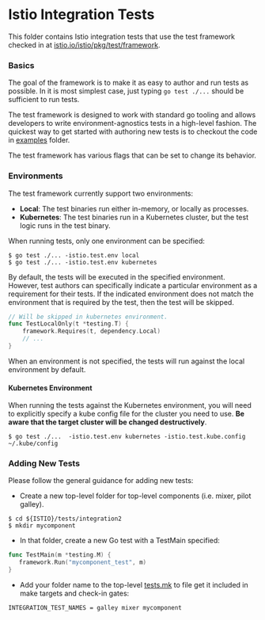 # Istio Integration Tests

This folder contains Istio integration tests that use the test framework checked in at 
[istio.io/istio/pkg/test/framework](https://github.com/istio/istio/tree/master/pkg/test/framework).

### Basics

The goal of the framework is to make it as easy to author and run tests as possible. In it is most simplest
case, just typing ```go test ./...``` should be sufficient to run tests.

The test framework is designed to work with standard go tooling and allows developers
to write environment-agnostics tests in a high-level fashion. The quickest way to get started with authoring
new tests is to checkout the code in 
[examples](https://github.com/istio/istio/tree/master/tests/integration2/examples) folder.

The test framework has various flags that can be set to change its behavior.

 
### Environments

The test framework currently support two environments:
 
  * **Local**: The test binaries run either in-memory, or locally as processes.
  * **Kubernetes**: The test binaries run in a Kubernetes cluster, but the test logic runs in the test binary.
  
When running tests, only one environment can be specified:

```console
$ go test ./... -istio.test.env local
$ go test ./... -istio.test.env kubernetes
```

By default, the tests will be executed in the
specified environment. However, test authors can specifically indicate a particular environment as
a requirement for their tests. If the indicated environment does not match the environment that is required
by the test, then the test will be skipped.

```go
// Will be skipped in kubernetes environment.
func TestLocalOnly(t *testing.T) {
	framework.Requires(t, dependency.Local)
	// ...
}
```

When an environment is not specified, the tests will run against the local environment by default.

#### Kubernetes Environment

When running the tests against the Kubernetes environment, you will need to explicitly specify a kube config
file for the cluster you need to use. **Be aware that the target cluster will be changed destructively**.

```console
$ go test ./...  -istio.test.env kubernetes -istio.test.kube.config ~/.kube/config
```

### Adding New Tests

Please follow the general guidance for adding new tests:

 * Create a new top-level folder for top-level components (i.e. mixer, pilot galley).

```console 
$ cd ${ISTIO}/tests/integration2
$ mkdir mycomponent
```

 * In that folder, create a new Go test with a TestMain specified:
 
 ```go
func TestMain(m *testing.M) {
	framework.Run("mycomponent_test", m)
}
 ```
 
  * Add your folder name to the top-level 
  [tests.mk](https://github.com/istio/istio/tree/master/tests/integration2/tests.mk) to file get it included 
  in make targets and check-in gates:
  
```make
INTEGRATION_TEST_NAMES = galley mixer mycomponent
``` 
